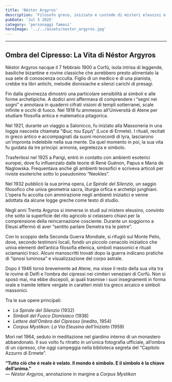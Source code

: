 ```yaml
---
title: 'Néstor Argyros'
description: 'Filosofo greco, iniziato e custode di misteri eleusini e simboli pitagorici'
pubDate: 'Jul 5 2025'
category: 'personaggi famosi'
heroImage: '../../assets/nestor_argyros.jpg'
---
```


<hr>
<h2>Ombra del Cipresso: La Vita di Néstor Argyros</h2>

Néstor Argyros nacque il 7 febbraio 1900 a Corfù, isola intrisa di leggende, basiliche bizantine e rovine classiche che avrebbero presto alimentato la sua sete di conoscenza occulta. Figlio di un medico e di una pianista, crebbe tra libri antichi, melodie dionisiache e silenzi carichi di presagi.

Fin dalla giovinezza dimostrò una particolare sensibilità ai simboli e alle forme archetipiche. A dodici anni affermava di comprendere i “segni nei sogni” e annotava in quaderni cifrati visioni di templi sotterranei, scale infinite e occhi di fuoco. Nel 1918 fu ammesso all’Università di Atene per studiare filosofia antica e matematica pitagorica.

Nel 1921, durante un viaggio a Salonicco, fu iniziato alla Massoneria in una loggia nascosta chiamata “Φως του Ερμή” (Luce di Ermete). I rituali, recitati in greco antico e accompagnati da suoni monocordi di lyra, lasciarono un'impronta indelebile nella sua mente. Da quel momento in poi, la sua vita fu guidata da tre principi: armonia, segretezza e simbolo.

Trasferitosi nel 1925 a Parigi, entrò in contatto con ambienti esoterici europei, dove fu influenzato dalle teorie di René Guénon, Papus e Maria de Naglowska. Frequentava anche gli ambienti teosofici e scriveva articoli per riviste esoteriche sotto lo pseudonimo “Neokles”.

Nel 1932 pubblicò la sua prima opera, *La Spirale del Silenzio*, un saggio filosofico che univa geometria sacra, liturgia orfica e archetipi junghiani. L'opera fu accolta con ammirazione negli ambienti iniziatici e venne adottata da alcune logge greche come testo di studio.

Negli anni Trenta Argyros si immerse in studi sul mistero eleusino, convinto che sotto la superficie del rito agricolo si celassero chiavi per la comprensione della reincarnazione cosciente. Durante un soggiorno a Eleusi affermò di aver “sentito parlare Demetra tra le pietre”.

Con lo scoppio della Seconda Guerra Mondiale, si rifugiò sul Monte Pelio, dove, secondo testimoni locali, fondò un piccolo cenacolo iniziatico che univa elementi dell’antica filosofia ellenica, simboli massonici e rituali sciamanici traci. Alcuni manoscritti trovati dopo la guerra indicano pratiche di “ipnosi luminosa” e visualizzazione del corpo astrale.

Dopo il 1946 tornò brevemente ad Atene, ma visse il resto della sua vita tra le rovine di Delfi e l’ombra dei cipressi nei cimiteri veneziani di Corfù. Non si sposò mai, ma ebbe discepoli, ai quali trasmise i suoi insegnamenti in forma orale e tramite lettere vergate in caratteri misti tra greco arcaico e simboli massonici.

Tra le sue opere principali:
- *La Spirale del Silenzio* (1932)
- *Simboli del Fuoco Dionisiaco* (1938)
- *Lettere dall’Ombra del Cipresso* (inedito, 1954)
- *Corpus Mystikon: La Via Eleusina dell’Iniziato* (1959)

Morì nel 1964, seduto in meditazione nel giardino interno di un monastero abbandonato. Il suo volto fu ritratto in un’unica fotografia ufficiale, all’ombra di un cipresso, che oggi campeggia nella biblioteca segreta del “Capitolo Azzurro di Ermete”.

**“Tutto ciò che è reale è velato. Il mondo è simbolo. E il simbolo è la chiave dell’anima.”**  
— *Néstor Argyros*, annotazione in margine a *Corpus Mystikon*
